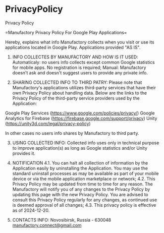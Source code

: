 # PrivacyPolicy
Privacy Policy

=Manufactory Privacy Policy For Google Play Applications=

Hereby, explains what info Manufactory collects when you visit or use its applications located in Google Play. Applications provided "AS IS".

1. INFO COLLECTES BY MANUFACTORY AND HOW IS IT USED:
Automaticaly: no users info collects except common Google statistics for mobile apps. No registration is required;
Manual: Manufactory doesn't ask and doesn't suggest users to provide any private info.

2. SHARING COLLECTED INFO TO THIRD PATRY:
Please note that Manufactory's applications utilizes third-party services that have their own Privacy Policy about handling data. Below are the links to the Privacy Policy of the third-party service providers used by the Application:

Google Play Services (https://www.google.com/policies/privacy/)
Google Analytics for Firebase (https://firebase.google.com/support/privacy)
Unity (https://unity3d.com/legal/privacy-policy)

In other cases no users info shares by Manufactory to third party.

3. USING COLLECTED INFO:
Collected info uses only in technical purpose to improve application(s) as long as Google statistics and/or Unity provides it.

4. NOTIFICATION
4.1. You can halt all collection of information by the Application easily by uninstalling the Application. You may use the standard uninstall processes as may be available as part of your mobile device or via the mobile application marketplace or network;
4.2. This Privacy Policy may be updated from time to time for any reason. The Manufactory will notify you of any changes to the Privacy Policy by updating this page with the new Privacy Policy. You are advised to consult this Privacy Policy regularly for any changes, as continued use is deemed approval of all changes;
4.3. This privacy policy is effective as of 2024-12-20.

5. CONTACTS INFO:
Novosibirsk, Russia - 630048
manufactory.connect@gmail.com



